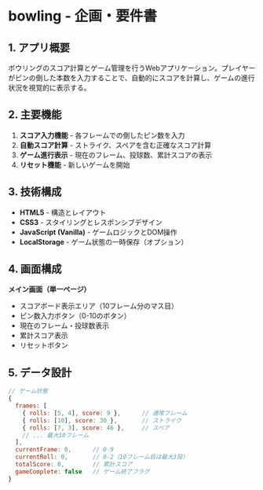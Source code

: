 # bowling - 企画・要件書

## 1. アプリ概要
ボウリングのスコア計算とゲーム管理を行うWebアプリケーション。プレイヤーがピンの倒した本数を入力することで、自動的にスコアを計算し、ゲームの進行状況を視覚的に表示する。

## 2. 主要機能
1. **スコア入力機能** - 各フレームでの倒したピン数を入力
2. **自動スコア計算** - ストライク、スペアを含む正確なスコア計算
3. **ゲーム進行表示** - 現在のフレーム、投球数、累計スコアの表示
4. **リセット機能** - 新しいゲームを開始

## 3. 技術構成
- **HTML5** - 構造とレイアウト
- **CSS3** - スタイリングとレスポンシブデザイン
- **JavaScript (Vanilla)** - ゲームロジックとDOM操作
- **LocalStorage** - ゲーム状態の一時保存（オプション）

## 4. 画面構成
**メイン画面（単一ページ）**
- スコアボード表示エリア（10フレーム分のマス目）
- ピン数入力ボタン（0-10のボタン）
- 現在のフレーム・投球数表示
- 累計スコア表示
- リセットボタン

## 5. データ設計
```javascript
// ゲーム状態
{
  frames: [
    { rolls: [5, 4], score: 9 },      // 通常フレーム
    { rolls: [10], score: 30 },       // ストライク
    { rolls: [7, 3], score: 46 },     // スペア
    // ... 最大10フレーム
  ],
  currentFrame: 0,      // 0-9
  currentRoll: 0,       // 0-2（10フレーム目は最大3投）
  totalScore: 0,        // 累計スコア
  gameComplete: false   // ゲーム終了フラグ
}
```